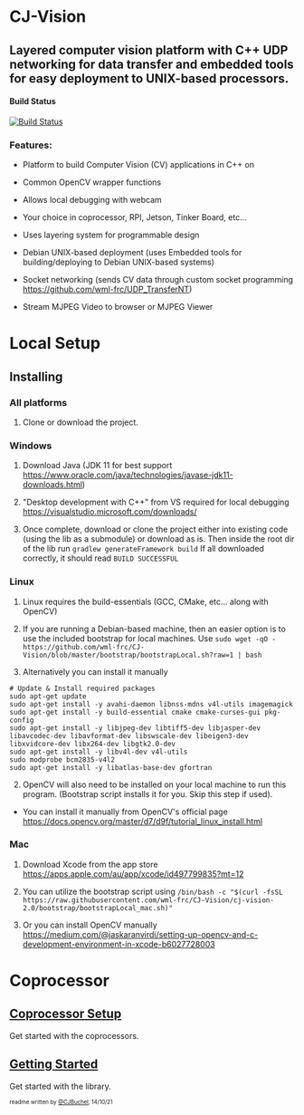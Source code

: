 # CJ-Vision

## Layered computer vision platform with C++ UDP networking for data transfer and embedded tools for easy deployment to UNIX-based processors.

#### Build Status
[![Build Status](https://dev.azure.com/ConnorBuchel0890/WML/_apis/build/status/wml-frc.CJ-Vision?branchName=master)](https://dev.azure.com/ConnorBuchel0890/WML/_build/latest?definitionId=12&branchName=master)

### Features:
- Platform to build Computer Vision (CV) applications in C++ on

- Common OpenCV wrapper functions

- Allows local debugging with webcam

- Your choice in coprocessor, RPI, Jetson, Tinker Board, etc...

- Uses layering system for programmable design

- Debian UNIX-based deployment (uses Embedded tools for building/deploying to Debian UNIX-based systems)

- Socket networking (sends CV data through custom socket programming https://github.com/wml-frc/UDP_TransferNT)

- Stream MJPEG Video to browser or MJPEG Viewer

# Local Setup

## Installing

### All platforms
1. Clone or download the project.

### Windows
1. Download Java (JDK 11 for best support https://www.oracle.com/java/technologies/javase-jdk11-downloads.html)

2. "Desktop development with C++" from VS required for local debugging https://visualstudio.microsoft.com/downloads/

2. Once complete, download or clone the project either into existing code (using the lib as a submodule) or download as is.
Then inside the root dir of the lib run `gradlew generateFramework build`
If all downloaded correctly, it should read `BUILD SUCCESSFUL`

### Linux
1. Linux requires the build-essentials (GCC, CMake, etc... along with OpenCV)

2. If you are running a Debian-based machine, then an easier option is to use the included bootstrap for local machines. Use `sudo wget -qO - https://github.com/wml-frc/CJ-Vision/blob/master/bootstrap/bootstrapLocal.sh?raw=1 | bash`

1. Alternatively you can install it manually
```shell
# Update & Install required packages
sudo apt-get update
sudo apt-get install -y avahi-daemon libnss-mdns v4l-utils imagemagick
sudo apt-get install -y build-essential cmake cmake-curses-gui pkg-config
sudo apt-get install -y libjpeg-dev libtiff5-dev libjasper-dev libavcodec-dev libavformat-dev libswscale-dev libeigen3-dev libxvidcore-dev libx264-dev libgtk2.0-dev
sudo apt-get install -y libv4l-dev v4l-utils
sudo modprobe bcm2835-v4l2
sudo apt-get install -y libatlas-base-dev gfortran
```

2. OpenCV will also need to be installed on your local machine to run this program. (Bootstrap script installs it for you. Skip this step if used).
- You can install it manually from OpenCV's official page https://docs.opencv.org/master/d7/d9f/tutorial_linux_install.html

### Mac
1. Download Xcode from the app store https://apps.apple.com/au/app/xcode/id497799835?mt=12

2. You can utilize the bootstrap script using `/bin/bash -c "$(curl -fsSL https://raw.githubusercontent.com/wml-frc/CJ-Vision/cj-vision-2.0/bootstrap/bootstrapLocal_mac.sh)"`

1. Or you can install OpenCV manually https://medium.com/@jaskaranvirdi/setting-up-opencv-and-c-development-environment-in-xcode-b6027728003


# Coprocessor
## [Coprocessor Setup](docs/coproc.md)
Get started with the coprocessors.

## [Getting Started](docs/gettingStarted.md)
Get started with the library.

<sub><sup>readme written by [@CJBuchel](https://github.com/CJBuchel), 14/10/21</sup></sub>
